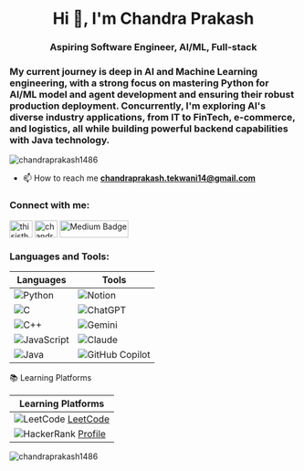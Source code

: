 <h1 align="center">Hi 👋, I'm Chandra Prakash</h1>
<h3 align="center">Aspiring Software Engineer, AI/ML, Full-stack</h3>
<h3 align="left">My current journey is deep in AI and Machine Learning engineering, with a strong focus on mastering Python for AI/ML model and agent development and ensuring their robust production deployment. Concurrently, I'm exploring AI's diverse industry applications, from IT to FinTech, e-commerce, and logistics, all while building powerful backend capabilities with Java technology.</h3>




<p align="left"> <img src="https://komarev.com/ghpvc/?username=chandraprakash1486&label=Profile%20views&color=0e75b6&style=flat" alt="chandraprakash1486" /> </p>

- 📫 How to reach me **chandraprakash.tekwani14@gmail.com**

<h3 align="left">Connect with me:</h3>
<p align="left">
<a href="https://dev.to/thisisthedeveloper" target="blank"><img align="center" src="https://raw.githubusercontent.com/rahuldkjain/github-profile-readme-generator/master/src/images/icons/Social/devto.svg" alt="thisisthedeveloper" height="30" width="40" /></a>
<a href="https://linkedin.com/in/chandra-prakash-tekwani-82327927a" target="blank"><img align="center" src="https://raw.githubusercontent.com/rahuldkjain/github-profile-readme-generator/master/src/images/icons/Social/linked-in-alt.svg" alt="chandra-prakash-tekwani-82327927a" height="30" width="40" /></a>
  <a href="https://medium.com/@chandraprakashtekwani8" target="_blank">
  <img align="center" src="https://img.shields.io/badge/-Medium-12100E?style=flat&logo=Medium&logoColor=white" alt="Medium Badge" height="30" width="120">
</a>

</p>

<h3 align="left">Languages and Tools:</h3>


| **Languages**  | **Tools**       |
|-----------------|-----------------|
| ![Python](https://img.shields.io/badge/-Python-3776AB?logo=python&logoColor=white)  | ![Notion](https://img.shields.io/badge/-Notion-000000?logo=notion&logoColor=white) |
| ![C](https://img.shields.io/badge/-C-A8B9CC?logo=c&logoColor=white)                | ![ChatGPT](https://img.shields.io/badge/-ChatGPT-10A37F?logo=openai&logoColor=white) |
| ![C++](https://img.shields.io/badge/-C++-00599C?logo=c%2B%2B&logoColor=white)      | ![Gemini](https://img.shields.io/badge/-Gemini-FF5F1F?logo=google&logoColor=white)  |
| ![JavaScript](https://img.shields.io/badge/-JavaScript-F7DF1E?logo=javascript&logoColor=black) | ![Claude](https://img.shields.io/badge/-Claude-3333FF?logo=anthropic&logoColor=white) |
| ![Java](https://img.shields.io/badge/-Java-007396?logo=java&logoColor=white)       | ![GitHub Copilot](https://img.shields.io/badge/-GitHub%20Copilot-181717?logo=github&logoColor=white) |


📚 Learning Platforms

| **Learning Platforms** |
|------------------------|
| ![LeetCode](https://img.shields.io/badge/-LeetCode-FFA116?logo=leetcode&logoColor=white) [LeetCode](https://leetcode.com) |
| ![HackerRank](https://img.shields.io/badge/-HackerRank-2EC866?logo=hackerrank&logoColor=white) [Profile](https://www.hackerrank.com/profile/golutekwani2) |


<p><img align="center" src="https://github-readme-stats.vercel.app/api/top-langs?username=chandraprakash1486&show_icons=true&locale=en&layout=compact" alt="chandraprakash1486" /></p>
